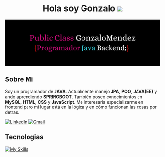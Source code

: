 <h1 align="center">Hola soy Gonzalo <img src="https://media.giphy.com/media/hvRJCLFzcasrR4ia7z/giphy.gif" width="35"></h1>

![Portada](./img/portada.png)

## Sobre Mi
<p>Soy un programador de <b>JAVA</b>. Actualmente manejo <b>JPA</b>, <b>POO</b>, <b>JAVA(EE)</b> y ando aprendiendo <b>SPRINGBOOT</b>. También poseo conocimientos en <b>MySQL</b>, <b>HTML</b>, <b>CSS</b> y <b>JavaScript</b>. Me interesaría especializarme en frontend pero mi lugar está en la lógica y en cómo funcionan las cosas por detras.</p>


[![LinkedIn](https://img.shields.io/badge/linkedin-%230077B5.svg?style=for-the-badge&logo=linkedin&logoColor=white)](https://www.linkedin.com/in/gonzalo-ariel-mendez-b064a41a9/)
[![Gmail](https://img.shields.io/badge/Gmail-D14836?style=for-the-badge&logo=gmail&logoColor=white)](mailto:tecnicopcgm@gmail.com)
<!--[![miCV](https://img.shields.io/badge/Descargar%20CV-PDF-blue?style=flat-square&logo=google-drive&link=https://drive.google.com/file/d/1KQmwf94P2_KnUTiYF6OnomvKipz4H_2g/view?usp=drive_link)](https://drive.google.com/file/d/1KQmwf94P2_KnUTiYF6OnomvKipz4H_2g/view?usp=drive_link) -->


## Tecnologias
[![My Skills](https://skillicons.dev/icons?i=java,spring,maven,gradle,mysql,html,css,js,wordpress)](https://skillicons.dev)




<!--
**Gonza-JavaDev/Gonza-JavaDev** is a ✨ _special_ ✨ repository because its `README.md` (this file) appears on your GitHub profile.

Here are some ideas to get you started:

- 🔭 I’m currently working on ...
- 🌱 I’m currently learning ...
- 👯 I’m looking to collaborate on ...
- 🤔 I’m looking for help with ...
- 💬 Ask me about ...
- 📫 How to reach me: ...
- 😄 Pronouns: ...
- ⚡ Fun fact: ...
-->
